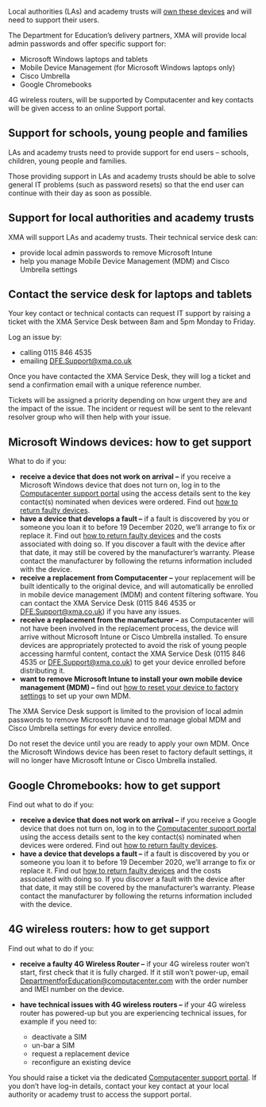Local authorities (LAs) and academy trusts will [own these devices](/devices/distributing-devices) and will need to support their users.

The Department for Education’s delivery partners, XMA will provide local admin passwords and offer specific support for:

* Microsoft Windows laptops and tablets
* Mobile Device Management (for Microsoft Windows laptops only)
* Cisco Umbrella
* Google Chromebooks

4G wireless routers, will be supported by Computacenter and key contacts will be given access to an online Support portal.

## Support for schools, young people and families

LAs and academy trusts need to provide support for end users – schools, children, young people and families.  

Those providing support in LAs and academy trusts should be able to solve general IT problems (such as password resets) so that the end user can continue with their day as soon as possible.

## Support for local authorities and academy trusts

XMA will support LAs and academy trusts. Their technical service desk can:

* provide local admin passwords to remove Microsoft Intune
* help you manage Mobile Device Management (MDM) and Cisco Umbrella settings

## Contact the service desk for laptops and tablets

Your key contact or technical contacts can request IT support by raising a ticket with the XMA Service Desk between 8am and 5pm Monday to Friday.

Log an issue by:

* calling 0115 846 4535
* emailing [DFE.Support@xma.co.uk](mailto:DFE.Support@xma.co.uk)

Once you have contacted the XMA Service Desk, they will log a ticket and send a confirmation email with a unique reference number.

Tickets will be assigned a priority depending on how urgent they are and the impact of the issue. The incident or request will be sent to the relevant resolver group who will then help with your issue.

## Microsoft Windows devices: how to get support

What to do if you:

* **receive a device that does not work on arrival –** if you receive a Microsoft Windows device that does not turn on, log in to the [Computacenter support portal](https://computacenterprod.service-now.com/dfe) using the access details sent to the key contact(s) nominated when devices were ordered. Find out [how to return faulty devices](/devices/receiving-devices#replacing).
* **have a device that develops a fault –** if a fault is discovered by you or someone you loan it to before 19 December 2020, we’ll arrange to fix or replace it. Find out [how to return faulty devices](/devices/receiving-devices#replacing) and the costs associated with doing so. If you discover a fault with the device after that date, it may still be covered by the manufacturer’s warranty. Please contact the manufacturer by following the returns information included with the device.
* **receive a replacement from Computacenter –** your replacement will be built identically to the original device, and will automatically be enrolled in mobile device management (MDM) and content filtering software. You can contact the XMA Service Desk (0115 846 4535 or [DFE.Support@xma.co.uk](DFE.Support@xma.co.uk)) if you have any issues.
* **receive a replacement from the manufacturer –** as Computacenter will not have been involved in the replacement process, the device will arrive without Microsoft Intune or Cisco Umbrella installed. To ensure devices are appropriately protected to avoid the risk of young people accessing harmful content, contact the XMA Service Desk (0115 846 4535 or [DFE.Support@xma.co.uk](DFE.Support@xma.co.uk)) to get your device enrolled before distributing it.
* **want to remove Microsoft Intune to install your own mobile device management (MDM) –** find out [how to reset your device to factory settings](/devices/preparing-microsoft-windows-laptops-and-tablets) to set up your own MDM.

The XMA Service Desk support is limited to the provision of local admin passwords to remove Microsoft Intune and to manage global MDM and Cisco Umbrella settings for every device enrolled.

Do not reset the device until you are ready to apply your own MDM. Once the Microsoft Windows device has been reset to factory default settings, it will no longer have Microsoft Intune or Cisco Umbrella installed.

## Google Chromebooks: how to get support

Find out what to do if you:

* **receive a device that does not work on arrival –** if you receive a Google device that does not turn on, log in to the [Computacenter support portal](https://computacenterprod.service-now.com/dfe) using the access details sent to the key contact(s) nominated when devices were ordered. Find out [how to return faulty devices](/devices/receiving-devices#replacing).
* **have a device that develops a fault –** if a fault is discovered by you or someone you loan it to before 19 December 2020, we’ll arrange to fix or replace it. Find out [how to return faulty devices](/devices/receiving-devices#replacing) and the costs associated with doing so. If you discover a fault with the device after that date, it may still be covered by the manufacturer’s warranty. Please contact the manufacturer by following the returns information included with the device.


## 4G wireless routers: how to get support

Find out what to do if you:

* **receive a faulty 4G Wireless Router –** if your 4G wireless router won’t start, first check that it is fully charged. If it still won’t power-up, email [DepartmentforEducation@computacenter.com](mailto:DepartmentforEducation@computacenter.com) with the order number and IMEI number on the device.
* **have technical issues with 4G wireless routers –** if your 4G wireless router has powered-up but you are experiencing technical issues, for example if you need to:

    * deactivate a SIM
    * un-bar a SIM
    * request a replacement device
    * reconfigure an existing device

You should raise a ticket via the dedicated [Computacenter support portal](https://computacenterprod.service-now.com/dfe). If you don’t have log-in details, contact your key contact at your local authority or academy trust to access the support portal.
